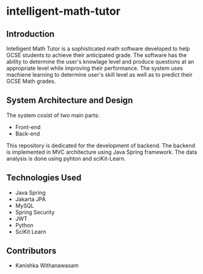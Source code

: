 # intelligent-math-tutor

## Introduction

Intelligent Math Tutor is a sophisticated math software developed to help GCSE students to achieve their anticipated grade. The software has the ability to determine the user's knowlage level and produce questions at an appropriate level while improving their performance. The system uses machiene learning to determine user's skill level as well as to predict their GCSE Math grades.

## System Architecture and Design 

The system cosist of two main parts:

- Front-end
- Back-end

This repository is dedicated for the development of backend. The backend is implemented in MVC architecture using Java Spring framework. The data analysis is done using pyhton and sciKit-Learn. 

## Technologies Used

- Java Spring
- Jakarta JPA
- MySQL
- Spring Security
- JWT
- Python
- SciKit Learn

## Contributors 

- Kanishka Withanawasam
